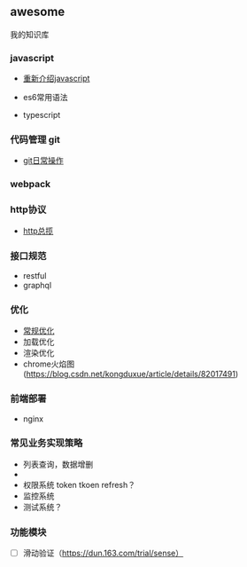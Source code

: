 ## awesome

我的知识库

### javascript
- [重新介绍javascript](
https://developer.mozilla.org/zh-CN/docs/Web/JavaScript/A_re-introduction_to_JavaScript)

- es6常用语法
- typescript


### 代码管理 git
- [git日常操作](/src/git/常用指令.md)


### webpack

### http协议
 - [http总揽](/src/http/readme.md)

### 接口规范

- restful
- graphql

### 优化

- [常规优化](/src/optimize/常规优化.md)
- 加载优化
- 渲染优化
- chrome火焰图(https://blog.csdn.net/kongduxue/article/details/82017491)

### 前端部署

- nginx


### 常见业务实现策略

- 列表查询，数据增删
- 
- 权限系统 token tkoen refresh？
- 监控系统
- 测试系统？



### 功能模块

- [ ] 滑动验证（https://dun.163.com/trial/sense）